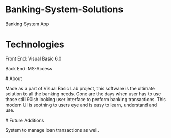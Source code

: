 # Banking-System-Solutions
Banking System App
# Technologies
<p>Front End: Visual Basic 6.0</p>
<p>Back End: MS-Access</p>
# About
<p> Made as a part of Visual Basic Lab project, this software is the ultimate solution to all the banking needs. Gone are the days when user has to use those still 90ish looking user interface to perform banking transactions. This modern UI is soothing to users eye and is easy to learn, understand and use.</p>
# Future Additions
<p> System to manage loan transactions as well.
